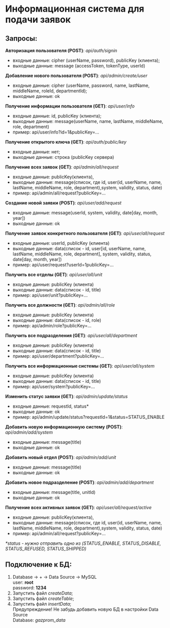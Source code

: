 # Информационная система для подачи заявок
Запросы:
-----------------------------------
**Авторизация пользователя (POST)**: _api/auth/signin_
* входные данные: cipher (userName, password), publicKey (клиента); 
* выходные данные: message (accessToken, tokenType, userId)

**Добавление нового пользователя (POST)**: _api/admin/create/user_
* входные данные: cipher (userName, password, name, lastName, middleName, roleId, departmentId); 
* выходные данные: ok

**Получение информации пользователя (GET)**: _api/user/info_
* входные данные: id, publicKey (клиента);
* выходные данные: message(userName, name, lastName, middleName, role, department)
* пример: api/user/info?id=1&publicKey=...

**Получение открытого ключа (GET)**: _api/auth/public/key_
* входные данные: нет;
* выходные данные: строка (publicKey сервера)

**Получение всех заявок (GET)**: _api/admin/all/request_
* входные данные: publicKey(клиента),
* выходные данные: message(список, где id, 
user(id, userName, name, lastName, middleName, role, department),system, validity, status, date)
* пример: api/admin/all/request?publicKey=...

**Создание новой заявки (POST)**: _api/user/add/request_
* входные данные: message(userId, system, validity, date[day, month, year])
* выходные данные: ok

**Получение заявок конкретного пользователя (GET)**: _api/user/all/request_
* входные данные: userId, publicKey (клиента)
* выходные данные: data(список - id, user[id, userName, name, lastName, middleName, role, department], 
system, validity, status, date[day, month, year])
* пример: api/user/request?userId=1publicKey=...

**Получить все отделы (GET)**: _api/user/all/unit_
* входные данные: publicKey (клиента)
* выходные данные: data(список - id, title)
* пример: api/user/unit?publicKey=...

**Получить все должности (GET)**: _api/admin/all/role_
* входные данные: publicKey (клиента)
* выходные данные: data(список - id, role)
* пример: api/admin/role?publicKey=...

**Получить все подразделения (GET)**: _api/user/all/department_
* входные данные: publicKey (клиента)
* выходные данные: data(список - id, title)
* пример: api/user/department?publicKey=...

**Получить все информационные системы (GET)**: _api/user/all/system_
* входные данные: publicKey (клиента)
* выходные данные: data(список - id, title)
* пример: api/user/system?publicKey=...

**Изменить статус заявки (GET)**: _api/admin/update/status_
* входные данные: requestId, status*
* выходные данные: ok
* пример: api/admin/update/status?requestId=1&status=STATUS_ENABLE

**Добавить новую информационную систему (POST)**: _api/admin/add/system_
* входные данные: message(title)
* выходные данные: ok

**Добавить новый отдел (POST)**: _api/admin/add/unit_
* входные данные: message(title)
* выходные данные: ok

**Добавить новое подразделение (POST)**: _api/admin/add/department_
* входные данные: message(title, unitId)
* выходные данные: ok

**Получение всех активных заявок (GET)**: _api/user/all/request/active_
* входные данные: publicKey(клиента),
* выходные данные: message(список, где id, 
user(id, userName, name, lastName, middleName, role, department),system, validity, status, date)
* пример: api/admin/all/request?publicKey=...

_*status - нужно отправить одно из (STATUS_ENABLE, STATUS_DISABLE, STATUS_REFUSED, STATUS_SHIPPED)_

Подключение к БД:
-----------------------------------
1. Database -> + -> Data Source -> MySQL\
user: **root**\
password: **1234**
2. Запустить файл _createData_;
3. Запустить файл _createTable_;
4. Запустить файл _insertData_;\
Предупреждение! Не забудь добавить новую БД в настройки Data Source\
Database: _gazprom_data_